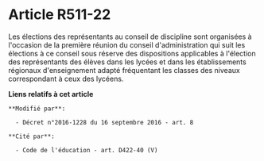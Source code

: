 # Article R511-22

Les élections des représentants au conseil de discipline sont organisées à l'occasion de la première réunion du conseil
d'administration qui suit les élections à ce conseil sous réserve des dispositions applicables à l'élection des représentants
des élèves dans les lycées et dans les établissements régionaux d'enseignement adapté fréquentant les classes des niveaux
correspondant à ceux des lycéens.

**Liens relatifs à cet article**

	**Modifié par**:

	  - Décret n°2016-1228 du 16 septembre 2016 - art. 8

	**Cité par**:

	  - Code de l'éducation - art. D422-40 (V)
